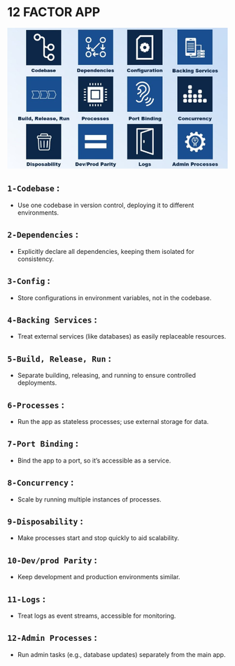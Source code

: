 # 12 FACTOR APP

<img src="z-imgs/12 factors.jpg">

## `1-Codebase` : 

* Use one codebase in version control, deploying it to different environments.

## `2-Dependencies` :

* Explicitly declare all dependencies, keeping them isolated for consistency.

## `3-Config` : 

* Store configurations in environment variables, not in the codebase.

## `4-Backing Services` : 

* Treat external services (like databases) as easily replaceable resources.

## `5-Build, Release, Run` :

* Separate building, releasing, and running to ensure controlled deployments.

## `6-Processes` :

* Run the app as stateless processes; use external storage for data.

## `7-Port Binding` :

* Bind the app to a port, so it’s accessible as a service.

## `8-Concurrency` :

* Scale by running multiple instances of processes.

## `9-Disposability` :

* Make processes start and stop quickly to aid scalability.

## `10-Dev/prod Parity` :

* Keep development and production environments similar.

## `11-Logs` :

* Treat logs as event streams, accessible for monitoring.

## `12-Admin Processes` :

* Run admin tasks (e.g., database updates) separately from the main app.